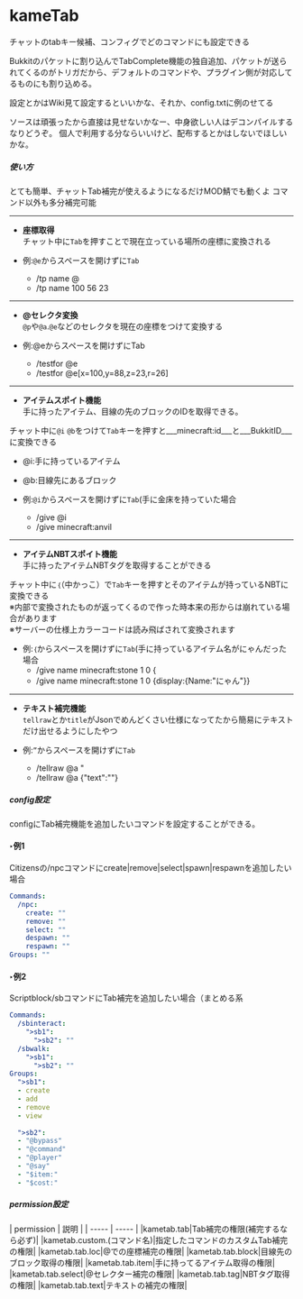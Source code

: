 # kameTab
チャットのtabキー候補、コンフィグでどのコマンドにも設定できる

Bukkitのパケットに割り込んでTabComplete機能の独自追加、パケットが送られてくるのがトリガだから、デフォルトのコマンドや、プラグイン側が対応してるものにも割り込める。

設定とかはWiki見て設定するといいかな、それか、config.txtに例のせてる

ソースは頑張ったから直接は見せないかなー、中身欲しい人はデコンパイルするなりどうぞ。
個人で利用する分ならいいけど、配布するとかはしないでほしいかな。


<h5>使い方</h5>

とても簡単、チャットTab補完が使えるようになるだけMOD鯖でも動くよ コマンド以外も多分補完可能

---

- __座標取得__<br>
 チャット中に`Tab`を押すことで現在立っている場所の座標に変換される
 
 - 例:`@e`からスペースを開けずに`Tab`
   + /tp name @
    + /tp name 100 56 23
    
---
- __@セレクタ変換__<br>
 `@p`や`@a`.`@e`などのセレクタを現在の座標をつけて変換する
 
 - 例:@eからスペースを開けずにTab
   + /testfor @e 
    + /testfor @e[x=100,y=88,z=23,r=26]
    
---
- __アイテムスポイト機能__<br>
 手に持ったアイテム、目線の先のブロックのIDを取得できる。

 チャット中に`@i` `@b`をつけて`Tab`キーを押すと___minecraft:id___と___BukkitID___に変換できる
 
 - @i:手に持っているアイテム
 - @b:目線先にあるブロック
 
 - 例:`@i`からスペースを開けずに`Tab`(手に金床を持っていた場合
   + /give @i 
    + /give minecraft:anvil

---
- __アイテムNBTスポイト機能__<br>
 手に持ったアイテムNBTタグを取得することができる

 チャット中に`｛`（中かっこ）で`Tab`キーを押すとそのアイテムが持っているNBTに変換できる<br>
 ※内部で変換されたものが返ってくるので作った時本来の形からは崩れている場合があります<br>
 ※サーバーの仕様上カラーコードは読み飛ばされて変換されます<br>
- 例:`｛`からスペースを開けずに`Tab`(手に持っているアイテム名がにゃんだった場合
   + /give name minecraft:stone 1 0 { 
    + /give name minecraft:stone 1 0 {display:{Name:"にゃん"}}

---
- __テキスト補完機能__<br>
 `tellraw`とか`title`がJsonでめんどくさい仕様になってたから簡易にテキストだけ出せるようにしたやつ
 
- 例:`”`からスペースを開けずに`Tab`
   + /tellraw @a "
    + /tellraw @a {"text":""}
    
<h5>config設定</h5>

configにTab補完機能を追加したいコマンドを設定することができる。

<h4>‣例1</h4>
Citizensの/npcコマンドにcreate|remove|select|spawn|respawnを追加したい場合

```yaml
Commands:
  /npc:
    create: ""
    remove: ""
    select: ""
    despawn: ""
    respawn: ""
Groups: ""
```


<h4>‣例2</h4>
Scriptblock/sbコマンドにTab補完を追加したい場合（まとめる系


```yaml
Commands:
  /sbinteract:
    ">sb1":
      ">sb2": ""
  /sbwalk:
    ">sb1":
      ">sb2": ""
Groups:
  ">sb1":
  - create
  - add
  - remove
  - view
  
  ">sb2":
  - "@bypass"
  - "@command"
  - "@player"
  - "@say"
  - "$item:"
  - "$cost:"
```

<h5>permission設定</h5>
| permission | 説明 | 
| ----- | ----- |
|kametab.tab|Tab補完の権限(補完するなら必ず)|
|kametab.custom.(コマンド名)|指定したコマンドのカスタムTab補完の権限|
|kametab.tab.loc|@での座標補完の権限|
|kametab.tab.block|目線先のブロック取得の権限|
|kametab.tab.item|手に持ってるアイテム取得の権限|
|kametab.tab.select|@セレクター補完の権限|
|kametab.tab.tag|NBTタグ取得の権限|
|kametab.tab.text|テキストの補完の権限|
